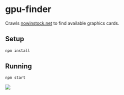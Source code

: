 # gpu-finder

Crawls [nowinstock.net](http://www.nowinstock.net/) to find available graphics cards.

## Setup

```bash
npm install
```

## Running

```bash
npm start
```

![](https://cldup.com/hqTJF2RJIV.png)
